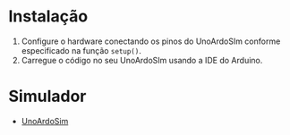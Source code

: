 # Instalação

1. Configure o hardware conectando os pinos do UnoArdoSIm conforme especificado na função `setup()`.
2. Carregue o código no seu UnoArdoSIm usando a IDE do Arduino.

# Simulador

- [UnoArdoSim](https://github.com/KerubinDev/baseTrabalho2/blob/main/UnoArduSimV2.9.2.zip)

